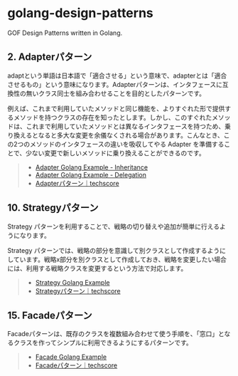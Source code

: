 # golang-design-patterns
GOF Design Patterns written in Golang.


## 2. Adapterパターン

adaptという単語は日本語で「適合させる」という意味で、adapterとは「適合させるもの」という意味になります。Adapterパターンは、インタフェースに互換性の無いクラス同士を組み合わせることを目的としたパターンです。

例えば、これまで利用していたメソッドと同じ機能を、よりすぐれた形で提供するメソッドを持つクラスの存在を知ったとします。しかし、このすぐれたメソッドは、これまで利用していたメソッドとは異なるインタフェースを持つため、乗り換えるとなると多大な変更を余儀なくされる場合があります。こんなとき、この2つのメソッドのインタフェースの違いを吸収してやる Adapter を準備することで、少ない変更で新しいメソッドに乗り換えることができるのです。

> - [Adapter Golang Example - Inheritance](./adapter/adapter_inheritance.go)
> - [Adapter Golang Example - Delegation](./adapter/adapter_delegation.go)
> - [Adapterパターン｜techscore](http://www.techscore.com/tech/DesignPattern/Adapter/Adapter1.html/)


## 10. Strategyパターン
Strategy パターンを利用することで、戦略の切り替えや追加が簡単に行えるようになります。

Strategy パターンでは、戦略の部分を意識して別クラスとして作成するようにしています。戦略x部分を別クラスとして作成しておき、戦略を変更したい場合には、利用する戦略クラスを変更するという方法で対応します。

> - [Strategy Golang Example](./strategy/strategy.go)
> - [Strategyパターン｜techscore](http://www.techscore.com/tech/DesignPattern/Strategy.html/)


## 15. Facadeパターン

Facadeパターンは、既存のクラスを複数組み合わせて使う手順を、「窓口」となるクラスを作ってシンプルに利用できるようにするパターンです。

> - [Facade Golang Example](./facade/facade.go)
> - [Facadeパターン｜techscore](http://www.techscore.com/tech/DesignPattern/Facade.html/)
